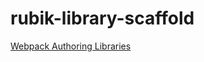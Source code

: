 # rubik-library-scaffold
[Webpack Authoring Libraries](https://webpack.js.org/guides/author-libraries/)
